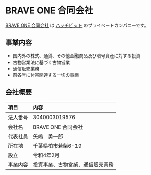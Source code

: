 # BRAVE ONE 合同会社

[BRAVE ONE 合同会社](https://www.brave1.co.jp) は [ハッチビット](https://www.hatchbit.jp) のプライベートカンパニーです。

## 事業内容

* 国内外の株式、通貨、その他金融商品及び暗号資産に対する投資
* 古物営業法に基づく古物営業
* 通信販売業務
* 前各号に付帯関連する一切の事業

## 会社概要

| 項目 | 内容 |
|:---|:---|
| 法人番号 | 3040003019576 |
| 会社名 | BRAVE ONE 合同会社 |
| 代表社員 | 矢嶋　勇一郎 |
| 所在地 | 千葉県柏市若柴6-19 |
| 設立 | 令和4年2月 |
| 事業内容 | 投資事業、古物営業、通信販売業務 |
